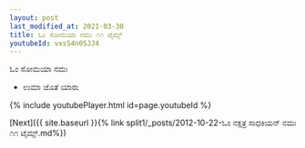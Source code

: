 ```yaml
---
layout: post
last_modified_at: 2021-03-30
title: ಓಂ ಸೋಮಯಾ ನಮಃ ೧೧ ಟೈಮ್ಸ್
youtubeId: vxsS4n05JJ4
---
```

 
 
 ಓಂ ಸೋಮಯಾ ನಮಃ  
 
 -  ಉಮಾ ಜೊತೆ ಯಾರು 
 
  
 
  
 
 
 
 
 
 


{% include youtubePlayer.html id=page.youtubeId %}
 
[Next]({{ site.baseurl }}{% link  split1/_posts/2012-10-22-ಓಂ ನಕ್ಷತ್ರ ಸಾಧಕಿಯನ್ ನಮಃ ೧೧ ಟೈಮ್ಸ್.md%})
 

